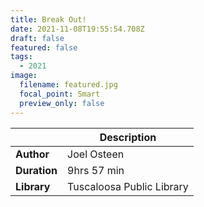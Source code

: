 ```yaml
---
title: Break Out!
date: 2021-11-08T19:55:54.708Z
draft: false
featured: false
tags:
  - 2021
image:
  filename: featured.jpg
  focal_point: Smart
  preview_only: false
---
```




|             | Description     |
| ----------- | --------------- |
| **Author**      | Joel Osteen    |
| **Duration**    | 9hrs 57 min      |
| **Library**     | Tuscaloosa Public Library |
